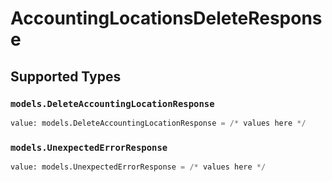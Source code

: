 # AccountingLocationsDeleteResponse


## Supported Types

### `models.DeleteAccountingLocationResponse`

```python
value: models.DeleteAccountingLocationResponse = /* values here */
```

### `models.UnexpectedErrorResponse`

```python
value: models.UnexpectedErrorResponse = /* values here */
```

